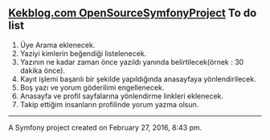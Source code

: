 
[Kekblog.com OpenSourceSymfonyProject](http://kekblog.com/)
To do list
----------

 1. Üye Arama eklenecek.
 2. Yaziyi kimlerin beğendiği listelenecek.
 3. Yazının ne kadar zaman önce yazıldı yanında belirtilecek(örnek : 30 dakika önce).
 4. Kayıt işlemi başarılı bir şekilde yapıldığında anasayfaya yönlendirilecek.
 5. Boş yazı ve yorum göderilimi engellenecek.
 6. Anasayfa ve profil sayfalarına yönlendirme linkleri eklenecek.
 7. Takip ettiğim insanların profilinde yorum yazma olsun.

----------



A Symfony project created on February 27, 2016, 8:43 pm.
